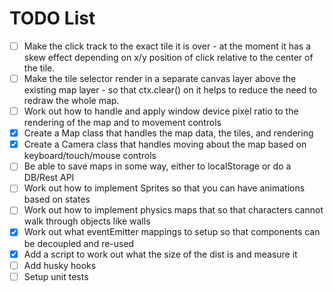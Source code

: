 # TODO List

- [ ] Make the click track to the exact tile it is over - at the moment it has a skew effect depending on x/y position of click relative to the center of the tile.
- [ ] Make the tile selector render in a separate canvas layer above the existing map layer - so that ctx.clear() on it helps to reduce the need to redraw the whole map.
- [ ] Work out how to handle and apply window device pixel ratio to the rendering of the map and to movement controls
- [x] Create a Map class that handles the map data, the tiles, and rendering
- [x] Create a Camera class that handles moving about the map based on keyboard/touch/mouse controls
- [ ] Be able to save maps in some way, either to localStorage or do a DB/Rest API
- [ ] Work out how to implement Sprites so that you can have animations based on states
- [ ] Work out how to implement physics maps that so that characters cannot walk through objects like walls
- [x] Work out what eventEmitter mappings to setup so that components can be decoupled and re-used
- [x] Add a script to work out what the size of the dist is and measure it
- [ ] Add husky hooks
- [ ] Setup unit tests